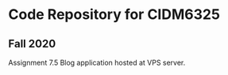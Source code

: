 # Code Repository for CIDM6325

## Fall 2020

Assignment 7.5 Blog application hosted at VPS server.
